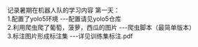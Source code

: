 记录暑期在机器人队的学习内容
第一天：  
1.配置了yolo5环境 ---配置请见yolo5仓库  
2.利用爬虫爬了葡萄，菠萝，西瓜的图片 ---爬虫脚本（最简单版本）  
3.标注图片形成标注集 ---详见训练集标注.pdf
